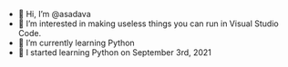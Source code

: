 - 👋 Hi, I’m @asadava
- 👀 I’m interested in making useless things you can run in Visual Studio Code.
- 🌱 I’m currently learning Python
- 💞️ I started learning Python on September 3rd, 2021

<!---
asadava/asadava is a ✨ special ✨ repository because its `README.md` (this file) appears on your GitHub profile.
You can click the Preview link to take a look at your changes.
--->
